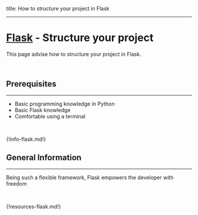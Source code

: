 title: How to structure your project in Flask

---

# [Flask](https://palletsprojects.com/p/flask/) - Structure your project

This page advise how to structure your project in Flask.

<br />

## Prerequisites
---

- Basic programming knowledge in Python
- Basic Flask knowledge
- Comfortable using a terminal

<br />

{!info-flask.md!}

## General Information
---

Being such a flexible framework, Flask empowers the developer with freedom  

<br />

{!resources-flask.md!}

